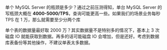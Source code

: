 



单个 MySQL Server 的瓶颈是多少？通过之前压测得知，单台 MySQL Server 的写瓶颈大概在 **4000-5000/TPS**，查询可能更高一些。如果我们的场景业务每秒 TPS 在 1 万，那么就需要至少分两个库



单个表的数据量最好取 2000 万？其实数据量不是特别多的情况下，基本上 3 次磁盘 IO 就能获取到数据。再多的话可能磁盘 IO 会增加，但是还好。考虑到数据库表备份等其他操作，不建议单表太多数据。

